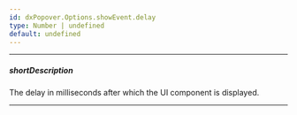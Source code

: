 ```yaml
---
id: dxPopover.Options.showEvent.delay
type: Number | undefined
default: undefined
---
```

---
##### shortDescription
The delay in milliseconds after which the UI component is displayed.

---
